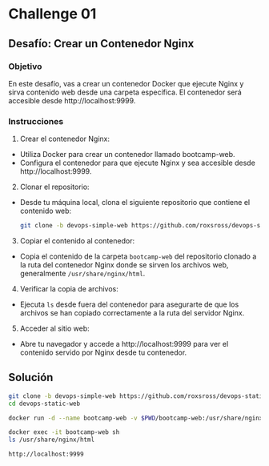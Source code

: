 # Challenge 01

## Desafío: Crear un Contenedor Nginx

### Objetivo

En este desafío, vas a crear un contenedor Docker que ejecute Nginx y sirva contenido web desde una carpeta específica. El contenedor será accesible desde http://localhost:9999.

### Instrucciones

1. Crear el contenedor Nginx:

- Utiliza Docker para crear un contenedor llamado bootcamp-web.
- Configura el contenedor para que ejecute Nginx y sea accesible desde http://localhost:9999.

2. Clonar el repositorio:

- Desde tu máquina local, clona el siguiente repositorio que contiene el contenido web:
  ```bash
  git clone -b devops-simple-web https://github.com/roxsross/devops-static-web.git
  ```

3. Copiar el contenido al contenedor:

- Copia el contenido de la carpeta `bootcamp-web` del repositorio clonado a la ruta del contenedor Nginx donde se sirven los archivos web, generalmente `/usr/share/nginx/html`.

4. Verificar la copia de archivos:

- Ejecuta `ls` desde fuera del contenedor para asegurarte de que los archivos se han copiado correctamente a la ruta del servidor Nginx.

5. Acceder al sitio web:

- Abre tu navegador y accede a http://localhost:9999 para ver el contenido servido por Nginx desde tu contenedor.

## Solución

```bash
git clone -b devops-simple-web https://github.com/roxsross/devops-static-web.git
cd devops-static-web
```

```bash
docker run -d --name bootcamp-web -v $PWD/bootcamp-web:/usr/share/nginx/html:ro -p 9999:80 nginx:alpine
```

```bash
docker exec -it bootcamp-web sh
ls /usr/share/nginx/html
```

```bash
http://localhost:9999
```